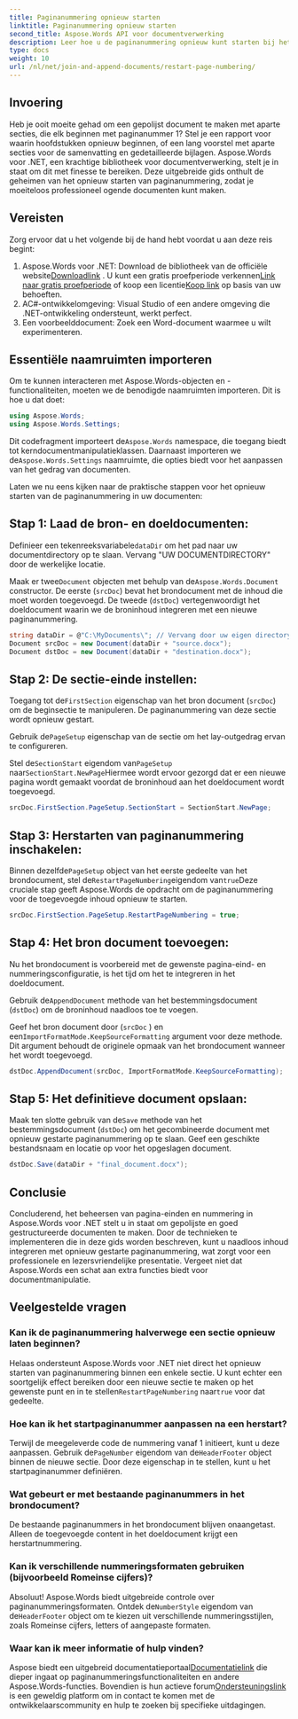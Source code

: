 ```yaml
---
title: Paginanummering opnieuw starten
linktitle: Paginanummering opnieuw starten
second_title: Aspose.Words API voor documentverwerking
description: Leer hoe u de paginanummering opnieuw kunt starten bij het samenvoegen en toevoegen van Word-documenten met Aspose.Words voor .NET.
type: docs
weight: 10
url: /nl/net/join-and-append-documents/restart-page-numbering/
---
```

## Invoering

Heb je ooit moeite gehad om een gepolijst document te maken met aparte secties, die elk beginnen met paginanummer 1? Stel je een rapport voor waarin hoofdstukken opnieuw beginnen, of een lang voorstel met aparte secties voor de samenvatting en gedetailleerde bijlagen. Aspose.Words voor .NET, een krachtige bibliotheek voor documentverwerking, stelt je in staat om dit met finesse te bereiken. Deze uitgebreide gids onthult de geheimen van het opnieuw starten van paginanummering, zodat je moeiteloos professioneel ogende documenten kunt maken.

## Vereisten

Zorg ervoor dat u het volgende bij de hand hebt voordat u aan deze reis begint:

1.  Aspose.Words voor .NET: Download de bibliotheek van de officiële website[Downloadlink](https://releases.aspose.com/words/net/) . U kunt een gratis proefperiode verkennen[Link naar gratis proefperiode](https://releases.aspose.com/) of koop een licentie[Koop link](https://purchase.aspose.com/buy) op basis van uw behoeften.
2. AC#-ontwikkelomgeving: Visual Studio of een andere omgeving die .NET-ontwikkeling ondersteunt, werkt perfect.
3. Een voorbeelddocument: Zoek een Word-document waarmee u wilt experimenteren.

## Essentiële naamruimten importeren

Om te kunnen interacteren met Aspose.Words-objecten en -functionaliteiten, moeten we de benodigde naamruimten importeren. Dit is hoe u dat doet:

```csharp
using Aspose.Words;
using Aspose.Words.Settings;
```

 Dit codefragment importeert de`Aspose.Words` namespace, die toegang biedt tot kerndocumentmanipulatieklassen. Daarnaast importeren we de`Aspose.Words.Settings` naamruimte, die opties biedt voor het aanpassen van het gedrag van documenten.


Laten we nu eens kijken naar de praktische stappen voor het opnieuw starten van de paginanummering in uw documenten:

## Stap 1: Laad de bron- en doeldocumenten:

Definieer een tekenreeksvariabele`dataDir` om het pad naar uw documentdirectory op te slaan. Vervang "UW DOCUMENTDIRECTORY" door de werkelijke locatie.

 Maak er twee`Document` objecten met behulp van de`Aspose.Words.Document` constructor. De eerste (`srcDoc`) bevat het brondocument met de inhoud die moet worden toegevoegd. De tweede (`dstDoc`) vertegenwoordigt het doeldocument waarin we de broninhoud integreren met een nieuwe paginanummering.

```csharp
string dataDir = @"C:\MyDocuments\"; // Vervang door uw eigen directory
Document srcDoc = new Document(dataDir + "source.docx");
Document dstDoc = new Document(dataDir + "destination.docx");
```

## Stap 2: De sectie-einde instellen:

 Toegang tot de`FirstSection` eigenschap van het bron document (`srcDoc`) om de beginsectie te manipuleren. De paginanummering van deze sectie wordt opnieuw gestart.

 Gebruik de`PageSetup` eigenschap van de sectie om het lay-outgedrag ervan te configureren.

 Stel de`SectionStart` eigendom van`PageSetup` naar`SectionStart.NewPage`Hiermee wordt ervoor gezorgd dat er een nieuwe pagina wordt gemaakt voordat de broninhoud aan het doeldocument wordt toegevoegd.

```csharp
srcDoc.FirstSection.PageSetup.SectionStart = SectionStart.NewPage;
```

## Stap 3: Herstarten van paginanummering inschakelen:

 Binnen dezelfde`PageSetup` object van het eerste gedeelte van het brondocument, stel de`RestartPageNumbering`eigendom van`true`Deze cruciale stap geeft Aspose.Words de opdracht om de paginanummering voor de toegevoegde inhoud opnieuw te starten.

```csharp
srcDoc.FirstSection.PageSetup.RestartPageNumbering = true;
```

## Stap 4: Het bron document toevoegen:

Nu het brondocument is voorbereid met de gewenste pagina-eind- en nummeringsconfiguratie, is het tijd om het te integreren in het doeldocument.

 Gebruik de`AppendDocument` methode van het bestemmingsdocument (`dstDoc`) om de broninhoud naadloos toe te voegen.

Geef het bron document door (`srcDoc` ) en een`ImportFormatMode.KeepSourceFormatting` argument voor deze methode. Dit argument behoudt de originele opmaak van het brondocument wanneer het wordt toegevoegd.

```csharp
dstDoc.AppendDocument(srcDoc, ImportFormatMode.KeepSourceFormatting);
```

## Stap 5: Het definitieve document opslaan:

 Maak ten slotte gebruik van de`Save` methode van het bestemmingsdocument (`dstDoc`) om het gecombineerde document met opnieuw gestarte paginanummering op te slaan. Geef een geschikte bestandsnaam en locatie op voor het opgeslagen document.

```csharp
dstDoc.Save(dataDir + "final_document.docx");
```

## Conclusie

Concluderend, het beheersen van pagina-einden en nummering in Aspose.Words voor .NET stelt u in staat om gepolijste en goed gestructureerde documenten te maken. Door de technieken te implementeren die in deze gids worden beschreven, kunt u naadloos inhoud integreren met opnieuw gestarte paginanummering, wat zorgt voor een professionele en lezersvriendelijke presentatie. Vergeet niet dat Aspose.Words een schat aan extra functies biedt voor documentmanipulatie.

## Veelgestelde vragen

### Kan ik de paginanummering halverwege een sectie opnieuw laten beginnen?

 Helaas ondersteunt Aspose.Words voor .NET niet direct het opnieuw starten van paginanummering binnen een enkele sectie. U kunt echter een soortgelijk effect bereiken door een nieuwe sectie te maken op het gewenste punt en in te stellen`RestartPageNumbering` naar`true` voor dat gedeelte.

### Hoe kan ik het startpaginanummer aanpassen na een herstart?

 Terwijl de meegeleverde code de nummering vanaf 1 initieert, kunt u deze aanpassen. Gebruik de`PageNumber` eigendom van de`HeaderFooter` object binnen de nieuwe sectie. Door deze eigenschap in te stellen, kunt u het startpaginanummer definiëren.

### Wat gebeurt er met bestaande paginanummers in het brondocument?

De bestaande paginanummers in het brondocument blijven onaangetast. Alleen de toegevoegde content in het doeldocument krijgt een herstartnummering.

### Kan ik verschillende nummeringsformaten gebruiken (bijvoorbeeld Romeinse cijfers)?

 Absoluut! Aspose.Words biedt uitgebreide controle over paginanummeringsformaten. Ontdek de`NumberStyle` eigendom van de`HeaderFooter` object om te kiezen uit verschillende nummeringsstijlen, zoals Romeinse cijfers, letters of aangepaste formaten.

### Waar kan ik meer informatie of hulp vinden?

 Aspose biedt een uitgebreid documentatieportaal[Documentatielink](https://reference.aspose.com/words/net/) die dieper ingaat op paginanummeringsfunctionaliteiten en andere Aspose.Words-functies. Bovendien is hun actieve forum[Ondersteuningslink](https://forum.aspose.com/c/words/8) is een geweldig platform om in contact te komen met de ontwikkelaarscommunity en hulp te zoeken bij specifieke uitdagingen.